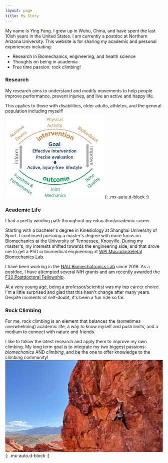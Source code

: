 ```yaml
---
layout: page
title: My Story
---
```


My name is Ying Fang. I grew up in Wuhu, China, and have spent the last 10ish years in the United States. I am currently a postdoc at Northern Arizona University. This website is for sharing my academic and personal experiences including:

- Research in Biomechanics, engineering, and health science
- Thoughts on being in academia
- Free time passion: rock climbing!


### Research

My research aims to understand and modify movements to help people improve performance, prevent injuries, and live an active and happy life.

This applies to those with disabilities, older adults, athletes, and the general population including myself!
![Crepe](/assets/img/outline.jpg){: .mx-auto.d-block :}



### Academic Life

I had a pretty winding path throughout my education/academic career.

Starting with a bacheler's degree in Kinesiology at Shanghai University of Sport. I continued pursuing a master's degree with more focus on Biomechanics at the [University of Tennessee, Knoxville](https://krss.utk.edu/centers-labs/biomechanics-laboratory/). During my master's, my interests shifted towards the engineering side, and that drove me to get a PhD in biomedical engineering at [WPI Musculoskeletal Biomechanics Lab](https://wp.wpi.edu/MBL/).

I have been working in the [NAU Biomechatronics Lab](https://biomech.nau.edu/) since 2019. As a postdoc, I have attempted several NIH grants and am recently awarded the [F32 Postdoctoral Fellowship](https://researchtraining.nih.gov/programs/fellowships/F32).

At a very young age, being a professor/scientist was my top career choice. I'm a little surprised and glad that this hasn't change after many years. Despite moments of self-doubt, it's been a fun ride so far.



### Rock Climbing
For me, rock climbing is an element that balances the (sometimes overwhelming) academic life, a way to know myself and push limits, and a medium to connect with nature and friends.

I like to follow the latest research and apply them to improve my own climbing. My long term goal is to integrate my two biggest passions: *biomechanics* AND *climbing*, and be the one to offer knowledge to the climbing community!
![Crepe](/assets/img/Climbing.jpeg){: .mx-auto.d-block :}